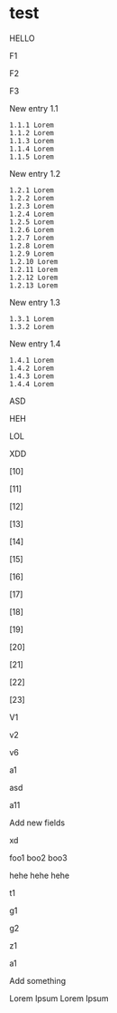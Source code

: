 # test
HELLO

F1

F2

F3

New entry 1.1

    1.1.1 Lorem
    1.1.2 Lorem
    1.1.3 Lorem
    1.1.4 Lorem
    1.1.5 Lorem

New entry 1.2

    1.2.1 Lorem
    1.2.2 Lorem
    1.2.3 Lorem
    1.2.4 Lorem
    1.2.5 Lorem
    1.2.6 Lorem
    1.2.7 Lorem
    1.2.8 Lorem
    1.2.9 Lorem
    1.2.10 Lorem
    1.2.11 Lorem
    1.2.12 Lorem
    1.2.13 Lorem

New entry 1.3

    1.3.1 Lorem
    1.3.2 Lorem

New entry 1.4

    1.4.1 Lorem
    1.4.2 Lorem
    1.4.3 Lorem
    1.4.4 Lorem


ASD

HEH

LOL

XDD



[10]


[11]

[12]


[13]

[14]

[15]

[16]

[17]

[18]

[19]

[20]

[21]

[22]

[23]

V1

v2

v6


a1


asd


a11



Add new fields




xd




foo1
boo2
boo3



hehe
hehe
hehe


t1



g1


g2


z1



a1


Add something

Lorem Ipsum
Lorem Ipsum
